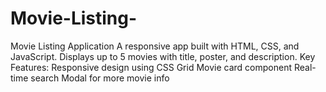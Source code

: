# Movie-Listing-
Movie Listing Application  A responsive app built with HTML, CSS, and JavaScript. Displays up to 5 movies with title, poster, and description.  Key Features:  Responsive design using CSS Grid Movie card component Real-time search Modal for more movie info
